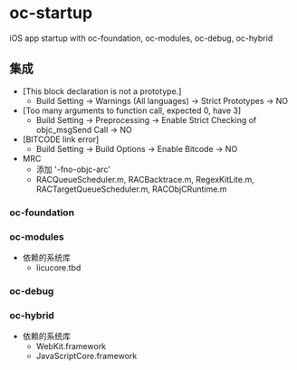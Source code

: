 # oc-startup

iOS app startup with oc-foundation, oc-modules, oc-debug, oc-hybrid

## 集成

* [This block declaration is not a prototype.]
    - Build Setting -> Warnings (All languages) -> Strict Prototypes -> NO
* [Too many arguments to function call, expected 0, have 3]
	- Build Setting -> Preprocessing -> Enable Strict Checking of objc_msgSend Call -> NO
* [BITCODE link error]
	- Build Setting -> Build Options -> Enable Bitcode -> NO
* MRC
    - 添加 '-fno-objc-arc'
    - RACQueueScheduler.m, RACBacktrace.m, RegexKitLite.m, RACTargetQueueScheduler.m, RACObjCRuntime.m

### oc-foundation

### oc-modules

* 依赖的系统库
	- licucore.tbd

### oc-debug

### oc-hybrid

* 依赖的系统库
    - WebKit.framework
    - JavaScriptCore.framework
